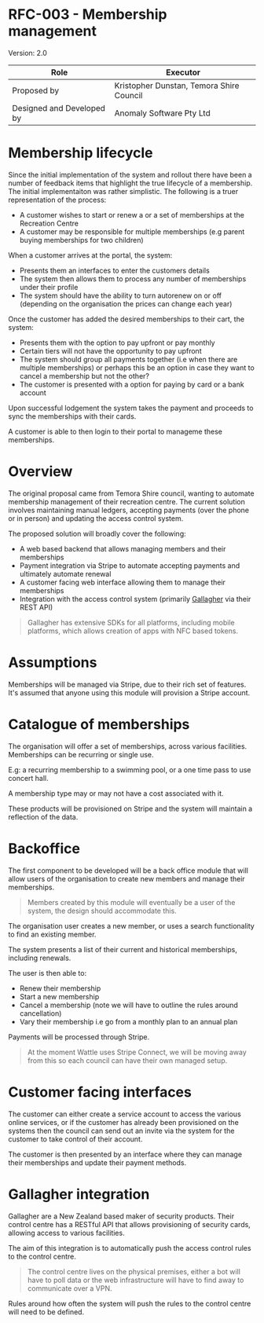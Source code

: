 # RFC-003 - Membership management

Version: 2.0

Role | Executor
| -- | -- |
Proposed by | Kristopher Dunstan, Temora Shire Council
Designed and Developed by | Anomaly Software Pty Ltd

# Membership lifecycle

Since the initial implementation of the system and rollout there have been a number of feedback items that highlight the true lifecycle of a membership. The initial implementaiton was rather simplistic. The following is a truer representation of the process:

- A customer wishes to start or renew a or a set of memberships at the Recreation Centre
- A customer may be responsible for multiple memberships (e.g parent buying memberships for two children)

When a customer arrives at the portal, the system:
- Presents them an interfaces to enter the customers details
- The system then allows them to process any number of memberships under their profile
- The system should have the ability to turn autorenew on or off (depending on the organisation the prices can change each year)

Once the customer has added the desired memberships to their cart, the system:
- Presents them with the option to pay upfront or pay monthly
- Certain tiers will not have the opportunity to pay upfront
- The system should group all payments together (i.e when there are multiple memberships) or perhaps this be an option in case they want to cancel a membership but not the other?
- The customer is presented with a option for paying by card or a bank account

Upon successful lodgement the system takes the payment and proceeds to sync the memberships with their cards.

A customer is able to then login to their portal to manageme these memberships.

# Overview

The original proposal came from Temora Shire council, wanting to automate membership management of their recreation centre. The current solution involves maintaining manual ledgers, accepting payments (over the phone or in person) and updating the access control system.

The proposed solution will broadly cover the following:
- A web based backend that allows managing members and their memberships
- Payment integration via Stripe to automate accepting payments and ultimately automate renewal
- A customer facing web interface allowing them to manage their memberships
- Integration with the access control system (primarily [Gallagher](https://gallaghersecurity.github.io) via their REST API)

> Gallagher has extensive SDKs for all platforms,  including mobile platforms, which allows creation of apps with NFC based tokens.

# Assumptions

Memberships will be managed via Stripe, due to their rich set of features. It's assumed that anyone using this module will provision a Stripe account.

# Catalogue of memberships

The organisation will offer a set of memberships, across various facilities. Memberships can be recurring or single use.

E.g: a recurring membership to a swimming pool, or a one time pass to use concert hall.

A membership type may or may not have a cost associated with it.

These products will be provisioned on Stripe and the system will maintain a reflection of the data.

# Backoffice

The first component to be developed will be a back office module that will allow users of the organisation to create new members and manage their memberships.

> Members created by this module will eventually be a user of the system, the design should accommodate this.

The organisation user creates a new member, or uses a search functionality to find an existing member.

The system presents a list of their current and historical memberships, including renewals.

The user is then able to:
- Renew their membership
- Start a new membership
- Cancel a membership (note we will have to outline the rules around cancellation)
- Vary their membership i.e go from a monthly plan to an annual plan

Payments will be processed through Stripe. 

> At the moment Wattle uses Stripe Connect, we will be moving away from this so each council can have their own managed setup.

# Customer facing interfaces

The customer can either create a service account to access the various online services, or if the customer has already been provisioned on the systems then the council can send out an invite via the system for the customer to take control of their account.

The customer is then presented by an interface where they can manage their memberships and update their payment methods.

# Gallagher integration

Gallagher are a New Zealand based maker of security products. Their control centre has a RESTful API that allows provisioning of security cards, allowing access to various facilities.

The aim of this integration is to automatically push the access control rules to the control centre.

> The control centre lives on the physical premises, either a bot will have to poll data or the web infrastructure will have to find  away to communicate over a VPN.

Rules around how often the system will push the rules to the control centre will need to be defined.
